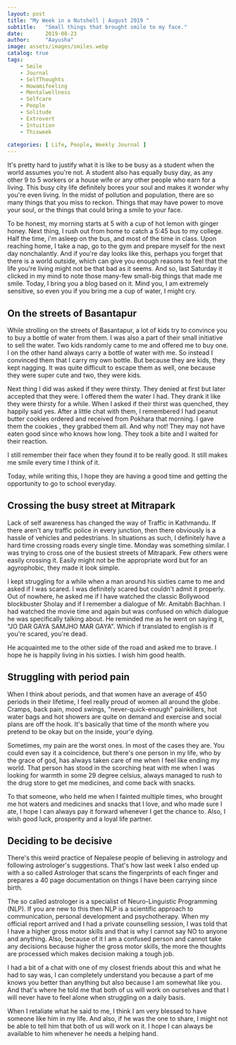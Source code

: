 ```yaml
---
layout: post
title: "My Week in a Nutshell | August 2019 "
subtitle:   "Small things that brought smile to my face."
date:       2019-08-23
author:     "Aayusha"
image: assets/images/smiles.webp
catalog: true
tags:
    - Smile
    - Journal
    - SelfThoughts
    - Howamifeeling
    - Mentalwellness
    - Selfcare
    - People    
    - Solitude
    - Extrovert
    - Intuition
    - Thisweek
    
categories: [ Life, People, Weekly Journal ]   
---
```


It's pretty hard to justify what it is like to be busy as a student when the world assumes you're not. A student also has
equally busy day, as any other 9 to 5 workers or a house wife or any other people who earn for a living. This busy city life
definitely bores your soul and makes it wonder why you're even living. In the midst of pollution and population, there are so many
things that you miss to reckon. Things that may have power to move your soul, or the things that could bring a smile to your face.

To be honest, my morning starts at 5 with a cup of hot lemon with ginger honey. Next thing, I rush out from home to catch a 5:45 bus
to my college. Half the time, i'm asleep on the bus, and most of the time in class. Upon reaching home, I take a nap, go to the gym
and prepare myself for the next day nonchalantly. And if you're day looks like this, perhaps you forget that there is a world outside,
which can give you enough reasons to feel that the life you're living might not be that bad as it seems. And so, last Saturday
it clicked in my mind to note those many-few small-big things that made me smile. Today, I bring you a blog based on it.
Mind you, I am extremely sensitive, so even you if you bring me a cup of water, I might cry.

<h2 class="text-primary">On the streets of Basantapur</h2> 
While strolling on the streets of Basantapur, a lot of kids try to convince you to buy a bottle of water from them. I was also a part of
their small initiative to sell the water. Two kids randomly came to me and offered me to buy one. I on the other hand always
carry a bottle of water with me. So instead I convinced them that I carry my own bottle. But because they are kids, they kept nagging.
It was quite difficult to escape them as well, one because they were super cute and two, they were kids. 

Next thing I did was asked if they were thirsty. They denied at first but later accepted that they were. I offered them the water I had.
They drank it like they were thirsty for a while. When I asked if their thirst was quenched, they happily said yes.
After a little chat with them, I remembered I had peanut butter cookies ordered and received from Pokhara that morning.
I gave them the cookies , they grabbed them all. And why not! They may not have eaten good since who knows how long. 
They took a bite and I waited for their reaction. 

I still remember their face when they found it to be really good. It still makes me smile every time I think of it.

Today, while writing this, I hope they are having a good time and getting the opportunity to go to school everyday.

<h2 class="text-primary">Crossing the busy street at Mitrapark</h2> 
Lack of self awareness has changed the way of Traffic in Kathmandu. If there aren't any traffic police in every junction, then
there obviously is a hassle of vehicles and pedestrians. In situations as such, I definitely have a hard time crossing roads every single time.
Monday was something similar. I was trying to cross one of the busiest streets of Mitrapark. Few others were easily crossing it. Easily
might not be the appropriate word but for an agyrophobic, they made it look simple.

I kept struggling for a while when a man around his sixties came to me and asked if I was scared. I was definitely scared but 
couldn't admit it properly. Out of nowhere, he asked me if I have watched the classic Bollywood blockbuster Sholay and if I 
remember a dialogue of Mr. Amitabh Bachhan. I had watched the movie time and again but was confused on which dialogue he was
specifically talking about. He reminded me as he went on saying it, "JO DAR GAYA SAMJHO MAR GAYA". Which if translated to english 
is if you're scared, you're dead. 

He acquainted me to the other side of the road and asked me to brave. I hope he is happily living in his sixties. I wish him good health.


<h2 class="text-primary">Struggling with period pain</h2> 
When I think about periods, and that women have an average of 450 periods in their lifetime, I feel really proud of women all around
the globe. Cramps, back pain, mood swings, "never-quick-enough" painkillers, hot water bags and hot showers are
quite on demand and exercise and social plans are off the hook. It's basically that
time of the month where you pretend to be okay but on the inside, your'e dying.

Sometimes, my pain are the worst ones. In most of the cases they are.
You could even say it a coincidence, but there's one person in my life, who by the grace of god, has always taken care of me when I feel like ending my world. 
That person has stood in the scorching heat with me when I was looking for warmth in some 29 degree celsius, always managed to rush to the drug store to get me medicines, 
and come back with snacks. 

To that someone, who held me when I fainted multiple times, who brought me hot waters and medicines and snacks that I love,
and who made sure I ate, I hope I can always pay it forward whenever I get the chance to. Also, I wish good luck, prosperity 
and a loyal life partner.

<h2 class="text-primary">Deciding to be decisive</h2> 
There's this weird practice of Nepalese people of believing in astrology and following astrologer's suggestions. That's how
last week I also ended up with a so called Astrologer that scans the fingerprints of each finger and prepares a 40 page
documentation on things I have been carrying since birth.

The so called astrologer is a specialist of Neuro-Linguistic Programming (NLP). If you are new to this then NLP is a scientific 
approach to communication, personal development and psychotherapy. When my official report arrived and I had a private counselling
session, I was told that I have a higher gross motor skills and that is why I cannot say NO to anyone and anything. Also, because of
it I am a confused person and cannot take any decisions because higher the gross motor skills, the more the thoughts are processed which
makes decision making a tough job.

I had a bit of a chat with one of my closest friends about this and what he had to say was, I can completely understand you 
because a part of me knows you better than anything but also because I am somewhat like you. And that's where he told me that
both of us will work on ourselves and that I will never have to feel alone when struggling on a daily basis.

When I retaliate what he said to me, I think I am very blessed to have someone like him in my life. And also, if he was the one
to share, I might not be able to tell him that both of us will work on it. I hope I can always be available to him whenever he needs
a helping hand.
